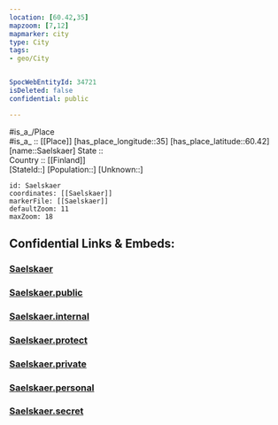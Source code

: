 ```yaml
---
location: [60.42,35] 
mapzoom: [7,12] 
mapmarker: city 
type: City
tags:
- geo/City


SpocWebEntityId: 34721
isDeleted: false
confidential: public

---
```

#is_a_/Place  
#is_a_ :: [[Place]] 
[has_place_longitude::35] 
[has_place_latitude::60.42] 
[name::Saelskaer] 
State ::  
Country :: [[Finland]]  
[StateId::] 
[Population::] 
[Unknown::] 


```leaflet
id: Saelskaer
coordinates: [[Saelskaer]] 
markerFile: [[Saelskaer]] 
defaultZoom: 11 
maxZoom: 18
```


## Confidential Links & Embeds: 

### [Saelskaer](/_Standards/Earth/Continent/Europe/Europe~East/Russia/Russia~NorthWest/Leningrad_Oblast/City/Saelskaer.md) 

### [Saelskaer.public](/_public/Earth/Continent/Europe/Europe~East/Russia/Russia~NorthWest/Leningrad_Oblast/City/Saelskaer.public.md) 

### [Saelskaer.internal](/_internal/Earth/Continent/Europe/Europe~East/Russia/Russia~NorthWest/Leningrad_Oblast/City/Saelskaer.internal.md) 

### [Saelskaer.protect](/_protect/Earth/Continent/Europe/Europe~East/Russia/Russia~NorthWest/Leningrad_Oblast/City/Saelskaer.protect.md) 

### [Saelskaer.private](/_private/Earth/Continent/Europe/Europe~East/Russia/Russia~NorthWest/Leningrad_Oblast/City/Saelskaer.private.md) 

### [Saelskaer.personal](/_personal/Earth/Continent/Europe/Europe~East/Russia/Russia~NorthWest/Leningrad_Oblast/City/Saelskaer.personal.md) 

### [Saelskaer.secret](/_secret/Earth/Continent/Europe/Europe~East/Russia/Russia~NorthWest/Leningrad_Oblast/City/Saelskaer.secret.md)

